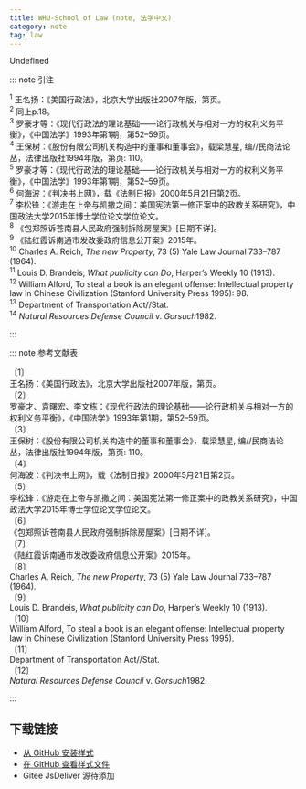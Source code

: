 ```yaml
---
title: WHU-School of Law (note, 法学中文)
category: note
tag: law
---
```


<!-- 此文件由脚本自动生成，请勿手动修改！ -->

Undefined


::: note 引注

  <sup>1</sup> 王名扬：《美国行政法》，北京大学出版社2007年版，第页。<br>
  <sup>2</sup> 同上p.18。<br>
  <sup>3</sup> 罗豪才等：《现代行政法的理论基础——论行政机关与相对一方的权利义务平衡》，《中国法学》1993年第1期，第52–59页。<br>
  <sup>4</sup> 王保树：《股份有限公司机关构造中的董事和董事会》，载梁慧星, 编//民商法论丛，法律出版社1994年版，第页: 110。<br>
  <sup>5</sup> 罗豪才等：《现代行政法的理论基础——论行政机关与相对一方的权利义务平衡》，《中国法学》1993年第1期，第52–59页。<br>
  <sup>6</sup> 何海波：《判决书上网》，载《法制日报》2000年5月21日第2页。<br>
  <sup>7</sup> 李松锋：《游走在上帝与凯撒之间：美国宪法第一修正案中的政教关系研究》，中国政法大学2015年博士学位论文学位论文。<br>
  <sup>8</sup> 《包郑照诉苍南县人民政府强制拆除房屋案》[日期不详]。<br>
  <sup>9</sup> 《陆红霞诉南通市发改委政府信息公开案》2015年。<br>
  <sup>10</sup> Charles A. Reich, <i>The new Property</i>, 73 (5) Yale Law Journal 733–787 (1964).<br>
  <sup>11</sup> Louis D. Brandeis, <i>What publicity can Do</i>, Harper’s Weekly 10 (1913).<br>
  <sup>12</sup> William Alford, To steal a book is an elegant offense: Intellectual property law in Chinese Civilization (Stanford University Press 1995): 98.<br>
  <sup>13</sup> Department of Transportation Act//Stat.<br>
  <sup>14</sup> <i>Natural Resources Defense Council <span style="font-style:normal;">v.</span> Gorsuch</i>1982.<br>


:::



::: note 参考文献表

  <div class="csl-bib-body">
  <div class="csl-entry second-field-align-flush hangingindent-false " >
    <div class="csl-left-margin">〔1〕</div><div class="csl-right-inline">王名扬：《美国行政法》，北京大学出版社2007年版，第页。</div>
  </div> 
  <div class="csl-entry second-field-align-flush hangingindent-false " >
    <div class="csl-left-margin">〔2〕</div><div class="csl-right-inline">罗豪才、袁曙宏、李文栋：《现代行政法的理论基础——论行政机关与相对一方的权利义务平衡》，《中国法学》1993年第1期，第52–59页。</div>
  </div> 
  <div class="csl-entry second-field-align-flush hangingindent-false " >
    <div class="csl-left-margin">〔3〕</div><div class="csl-right-inline">王保树：《股份有限公司机关构造中的董事和董事会》，载梁慧星, 编//民商法论丛，法律出版社1994年版，第页: 110。</div>
  </div> 
  <div class="csl-entry second-field-align-flush hangingindent-false " >
    <div class="csl-left-margin">〔4〕</div><div class="csl-right-inline">何海波：《判决书上网》，载《法制日报》2000年5月21日第2页。</div>
  </div> 
  <div class="csl-entry second-field-align-flush hangingindent-false " >
    <div class="csl-left-margin">〔5〕</div><div class="csl-right-inline">李松锋：《游走在上帝与凯撒之间：美国宪法第一修正案中的政教关系研究》，中国政法大学2015年博士学位论文学位论文。</div>
  </div> 
  <div class="csl-entry second-field-align-flush hangingindent-false " >
    <div class="csl-left-margin">〔6〕</div><div class="csl-right-inline">《包郑照诉苍南县人民政府强制拆除房屋案》[日期不详]。</div>
  </div> 
  <div class="csl-entry second-field-align-flush hangingindent-false " >
    <div class="csl-left-margin">〔7〕</div><div class="csl-right-inline">《陆红霞诉南通市发改委政府信息公开案》2015年。</div>
  </div> 
  <div class="csl-entry second-field-align-flush hangingindent-false " >
    <div class="csl-left-margin">〔8〕</div><div class="csl-right-inline">Charles A. Reich, <i>The new Property</i>, 73 (5) Yale Law Journal 733–787 (1964).</div>
  </div> 
  <div class="csl-entry second-field-align-flush hangingindent-false " >
    <div class="csl-left-margin">〔9〕</div><div class="csl-right-inline">Louis D. Brandeis, <i>What publicity can Do</i>, Harper’s Weekly 10 (1913).</div>
  </div> 
  <div class="csl-entry second-field-align-flush hangingindent-false " >
    <div class="csl-left-margin">〔10〕</div><div class="csl-right-inline">William Alford, To steal a book is an elegant offense: Intellectual property law in Chinese Civilization (Stanford University Press 1995).</div>
  </div> 
  <div class="csl-entry second-field-align-flush hangingindent-false " >
    <div class="csl-left-margin">〔11〕</div><div class="csl-right-inline">Department of Transportation Act//Stat.</div>
  </div> 
  <div class="csl-entry second-field-align-flush hangingindent-false " >
    <div class="csl-left-margin">〔12〕</div><div class="csl-right-inline"><i>Natural Resources Defense Council <span style="font-style:normal;">v.</span> Gorsuch</i>1982.</div>
  </div> 
  </div>


:::

<!-- more --> 

## 下载链接

- [从 GitHub 安装样式](https://github.com/zotero-cn/styles/./raw/main/src/417whu-school-of-law/417whu-school-of-law.csl) 
- [在 GitHub 查看样式文件](https://github.com/zotero-cn/styles/./tree/main/src/417whu-school-of-law/417whu-school-of-law.csl) 
- Gitee JsDeliver 源待添加

